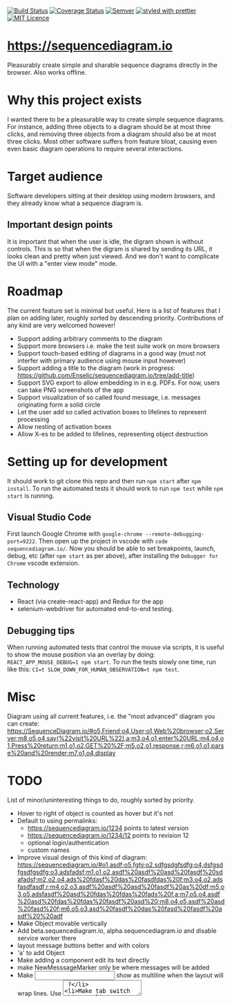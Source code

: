 [![Build Status](https://travis-ci.org/Enselic/sequencediagram.io.svg?branch=master)](https://travis-ci.org/Enselic/sequencediagram.io)
[![Coverage Status](https://coveralls.io/repos/github/Enselic/sequencediagram.io/badge.svg?branch=master-with-code-coverage)](https://coveralls.io/github/Enselic/sequencediagram.io?branch=master-with-code-coverage)
[![Semver](http://img.shields.io/SemVer/2.0.0.png)](http://semver.org/spec/v2.0.0.html)
[![styled with prettier](https://img.shields.io/badge/styled_with-prettier-ff69b4.svg)](https://github.com/prettier/prettier)
[![MIT Licence](https://badges.frapsoft.com/os/mit/mit.png?v=103)](https://opensource.org/licenses/mit-license.php)

https://sequencediagram.io
==========================

Pleasurably create simple and sharable sequence diagrams directly in the browser. Also works offline.


Why this project exists
=======================

I wanted there to be a pleasurable way to create simple sequence diagrams.
For instance, adding three objects to a diagram should be at most three clicks,
and removing three objects from a diagram should also be at most three clicks.
Most other software suffers from feature bloat, causing even even basic diagram operations
to require several interactions.


Target audience
===============

Software developers sitting at their desktop using modern browsers, and they
already know what a sequence diagram is.

Important design points
-----------------------

It is important that when the user is idle, the digram shown is without controls.
This is so that when the digram is shared by sending its URL, it looks clean and pretty when just viewed.
And we don't want to complicate the UI with a "enter view mode" mode.


Roadmap
=======

The current feature set is minimal but useful.
Here is a list of features that I plan on adding later, roughly sorted by descending priority.
Contributions of any kind are very welcomed however!

- Support adding arbitrary comments to the diagram
- Support more browsers i.e. make the test suite work on more browsers
- Support touch-based editing of diagrams in a good way (must not interfer with primary audience using mouse input however)
- Support adding a title to the diagram (work in progress: https://github.com/Enselic/sequencediagram.io/tree/add-title)
- Support SVG export to allow embedding in in e.g. PDFs. For now, users can take PNG screenshots of the app
- Support visualization of so called found message, i.e. messages originating form a solid circle
- Let the user add so called activation boxes to lifelines to represent processing
- Allow nesting of activation boxes
- Allow X-es to be added to lifelines, representing object destruction


Setting up for development
==========================

It should work to git clone this repo and then run `npm start` after `npm install`.
To run the automated tests it should work to run `npm test` while `npm start` is
running.

Visual Studio Code
------------------

First launch Google Chrome with `google-chrome --remote-debugging-port=9222`.
Then open up the project in vscode with `code sequencediagram.io/`. Now you
should be able to set breakpoints, launch, debug, etc (after `npm start` as per
above), after installing the `Debugger for Chrome` vscode extension.

Technology
----------

- React (via create-react-app) and Redux for the app
- selenium-webdriver for automated end-to-end testing.

Debugging tips
--------------

When running automated tests that control the mouse via scripts, it is
useful to show the mouse position via an overlay by doing: `REACT_APP_MOUSE_DEBUG=1 npm start`. To run the tests slowly one time, run like this: `CI=t SLOW_DOWN_FOR_HUMAN_OBSERVATION=t npm test`.


Misc
====

Diagram using all current features, i.e. the "most advanced" diagram you can create:
https://SequenceDiagram.io/#o5,Friend;o4,User;o1,Web%20browser;o2,Server;m8,o5,o4,say(%22visit%20URL%22),a;m3,o4,o1,enter%20URL;m4,o4,o1,Press%20return;m1,o1,o2,GET%20%2F;m5,o2,o1,response,r;m6,o1,o1,parse%20and%20render;m7,o1,o4,display


TODO
====

List of minor/uninteresting things to do, roughly sorted by priority.
- Hover to right of object is counted as hover but it's not
- Default to using permalinks:
  - https://sequencediagram.io/1234 points to latest version
  - https://sequencediagram.io/1234/12 points to revision 12
  - optional login/authentication
  - custom names
- Improve visual design of this kind of diagram: https://sequencediagram.io/#o1,asdf;o5,fghj;o2,sdfgsdgfsdfg;o4,dsfgsdfgsdfgsdfg;o3,adsfadsf;m1,o1,o2,asdf%20asdf%20asd%20fasdf%20sdafadsf;m2,o2,o4,ads%20fdasf%20das%20fasdfdas%20f;m3,o4,o2,adsfasdfasdf,r;m4,o2,o3,asdf%20asdf%20asd%20fasdf%20as%20df;m5,o3,o5,adsfasdf%20asd%20fdas%20fdas%20fads%20f,a;m7,o5,o4,asdf%20asd%20fdas%20fdas%20fasdf%20asd%20;m8,o4,o5,asdf%20asd%20fasd%20f;m6,o5,o3,asd%20fasdf%20das%20fasd%20fasdf%20asdf%20%20adf
- Make Object movable vertically
- Add beta.sequencediagram.io, alpha.sequencediagram.io and disable service worker there
- layout message buttons better and with colors
- 'a' to add Object
- Make adding a component edit its text directly
- make NewMesssageMarker only be where messages will be added
- Make <input /> show as multiline when the layout will wrap lines. Use <textarea /> ?
- Make tab switch objects
- Create a more accurate text measurer
- Make messages movable horizontally
- compare ourselves with websequencediagram dot com, our main competitor
